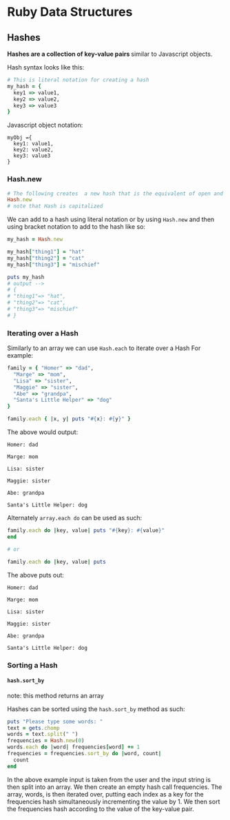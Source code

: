 # Ruby Data Structures

## Hashes
<p><strong>Hashes are a collection of key-value pairs </strong></u> similar to Javascript objects.

Hash syntax looks like this:
</p>

```Ruby
# This is literal notation for creating a hash
my_hash = {
  key1 => value1,
  key2 => value2,
  key3 => value3
}
```

<p>
Javascript object notation:
</p>

```JS
myObj ={
  key1: value1,
  key2: value2,
  key3: value3
}

```

### Hash.new

```Ruby
# The following creates  a new hash that is the equivalent of open and closed curly braces - {}
Hash.new
# note that Hash is capitalized
```
We can add to a hash using literal notation or by using ```Hash.new``` and then using bracket notation to add to the hash like so:
```Ruby
my_hash = Hash.new

my_hash["thing1"] = "hat"
my_hash["thing2"] = "cat"
my_hash["thing3"] = "mischief"

puts my_hash
# output -->
# {
# "thing1"=> "hat",
# "thing2"=> "cat",
# "thing3"=> "mischief"
# }

```
### Iterating over a Hash
Similarly to an array we can use ```Hash.each``` to iterate over a Hash
For example:
```Ruby
family = { "Homer" => "dad",
  "Marge" => "mom",
  "Lisa" => "sister",
  "Maggie" => "sister",
  "Abe" => "grandpa",
  "Santa's Little Helper" => "dog"
}

family.each { |x, y| puts "#{x}: #{y}" }

```

The above would output:

    Homer: dad

    Marge: mom

    Lisa: sister

    Maggie: sister

    Abe: grandpa

    Santa's Little Helper: dog

Alternately ```array.each do``` can be used as such:

```Ruby
family.each do |key, value| puts "#{key}: #{value}"
end

# or

family.each do |key, value| puts
```
The above puts out:

    Homer: dad

    Marge: mom

    Lisa: sister

    Maggie: sister

    Abe: grandpa

    Santa's Little Helper: dog

### Sorting a Hash

#### ```hash.sort_by```
note: this method returns an array

Hashes can be sorted using the ```hash.sort_by``` method as such:

```Ruby
puts "Please type some words: "
text = gets.chomp
words = text.split(" ")
frequencies = Hash.new(0)
words.each do |word| frequencies[word] += 1
frequencies = frequencies.sort_by do |word, count|
  count
end
```
In the above example input is taken from the user and the input string is then split into an array. We then create an empty hash call frequencies. The array, words, is then iterated over, putting each index as a key for the frequencies hash simultaneously incrementing the value by 1. We then sort the frequencies hash according to the value of the key-value pair.
